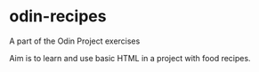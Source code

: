 # odin-recipes
A part of the Odin Project exercises

Aim is to learn and use basic HTML in a project with food recipes.
